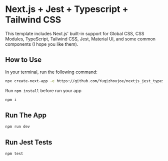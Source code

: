 # Next.js + Jest + Typescript + Tailwind CSS

This template includes Next.js' built-in support for Global CSS, CSS Modules, TypeScript,
Tailwind CSS, Jest, Material UI, and some common components (I hope you like them).

## How to Use

In your terminal, run the following command:

```bash
npx create-next-app -e https://github.com/Yuqizhoujoe/nextjs_jest_typescript_template --use-npm
```

Run `npm install` before run your app

```bash
npm i
```

## Run The App

```bash
npm run dev
```

## Run Jest Tests

```bash
npm test
```
